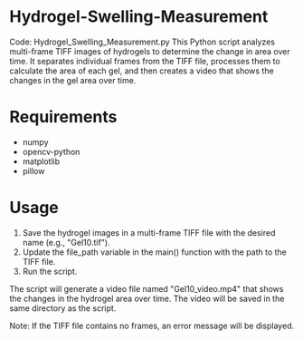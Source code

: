 # Hydrogel-Swelling-Measurement
Code: Hydrogel_Swelling_Measurement.py
This Python script analyzes multi-frame TIFF images of hydrogels to determine the change in area over time. It separates individual frames from the TIFF file, processes them to calculate the area of each gel, and then creates a video that shows the changes in the gel area over time.

# Requirements
- numpy
- opencv-python
- matplotlib
- pillow

# Usage
1. Save the hydrogel images in a multi-frame TIFF file with the desired name (e.g., "Gel10.tif").
2. Update the file_path variable in the main() function with the path to the TIFF file.
3. Run the script.

The script will generate a video file named "Gel10_video.mp4" that shows the changes in the hydrogel area over time. The video will be saved in the same directory as the script.

Note: If the TIFF file contains no frames, an error message will be displayed.
